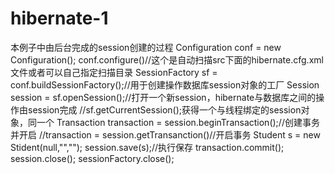 # hibernate-1
本例子中由后台完成的session创建的过程
Configuration conf = new Configuration();
conf.configure()//这个是自动扫描src下面的hibernate.cfg.xml文件或者可以自己指定扫描目录
SessionFactory sf = conf.buildSessionFactory();//用于创建操作数据库session对象的工厂
Session session = sf.openSession();//打开一个新session，hibernate与数据库之间的操作由session完成
//sf.getCurrentSession();获得一个与线程绑定的session对象，同一个
Transaction transaction = session.beginTransaction();//创建事务并开启
//transaction = session.getTransanction()//开启事务
Student s = new Stident(null,"","");
session.save(s);//执行保存
transaction.commit();
session.close();
sessionFactory.close();
